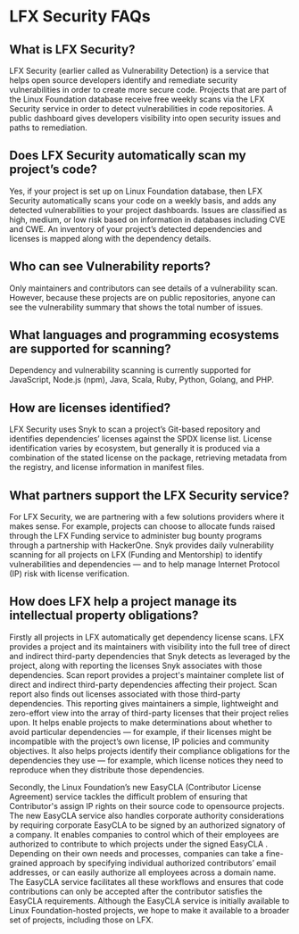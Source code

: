 # LFX Security FAQs

## What is LFX Security? <a id="VulnerabilityDetectionFAQs-WhatisCommunityBridgeVulnerabilityDetection?"></a>

LFX Security \(earlier  called as Vulnerability Detection\) is a service that helps open source developers identify and remediate security vulnerabilities in order to create more secure code. Projects that are part of the Linux Foundation database receive free weekly scans via the LFX Security service in order to detect vulnerabilities in code repositories. A public dashboard gives developers visibility into open security issues and paths to remediation.

## Does LFX Security automatically scan my project’s code? <a id="VulnerabilityDetectionFAQs-DoesCommunityBridgeautomaticallyscanmyproject&#x2019;scode?"></a>

Yes, if your project is set up on  Linux Foundation database, then LFX Security automatically scans your code on a weekly basis, and adds any detected vulnerabilities to your project dashboards. Issues are classified as high, medium, or low risk based on information in databases including CVE and CWE. An inventory of your project’s detected dependencies and licenses is mapped along with the dependency details.

## Who can see Vulnerability reports?

Only maintainers and contributors can see details of a vulnerability scan. However, because these projects are on public repositories, anyone can see the vulnerability summary that shows the total number of issues. 

## What languages and programming ecosystems are supported for scanning? <a id="VulnerabilityDetectionFAQs-Whatlanguagesandprogrammingecosystemsaresupportedforscanning?"></a>

Dependency and vulnerability scanning is currently supported for JavaScript, Node.js \(npm\), Java, Scala, Ruby, Python, Golang, and PHP. 

## How are licenses identified? <a id="VulnerabilityDetectionFAQs-Howarelicensesidentified?"></a>

LFX Security uses Snyk to scan a project’s Git-based repository and identifies dependencies’ licenses against the SPDX license list. License identification varies by ecosystem, but generally it is produced via a combination of the stated license on the package, retrieving metadata from the registry, and license information in manifest files.

## What partners support the LFX Security service? <a id="VulnerabilityDetectionFAQs-WhatpartnerssupporttheCommunityBridgeVulnerabilityDetectionservice?"></a>

For LFX Security, we are partnering with a few solutions providers where it makes sense. For example, projects can choose to allocate funds raised through the LFX Funding service to administer bug bounty programs through a partnership with HackerOne. Snyk provides daily vulnerability scanning for all projects on LFX \(Funding and Mentorship\) to identify vulnerabilities and dependencies — and to help manage Internet Protocol \(IP\) risk with license verification.

## How does LFX help a project manage its intellectual property obligations? <a id="VulnerabilityDetectionFAQs-HowdoesCommunityBridgehelpaprojectmanageitsintellectualpropertyobligations?"></a>

Firstly all projects in LFX automatically get dependency license scans. LFX provides a project and its maintainers with visibility into the full tree of direct and indirect third-party dependencies that Snyk detects as leveraged by the project, along with reporting the licenses Snyk associates with those dependencies. Scan report provides a project's maintainer complete list of direct and indirect third-party dependencies affecting their project. Scan report also finds out licenses associated with those third-party dependencies. This reporting gives maintainers a simple, lightweight and zero-effort view into the array of third-party licenses that their project relies upon. It helps enable projects to make determinations about whether to avoid particular dependencies — for example, if their licenses might be incompatible with the project’s own license, IP policies and community objectives. It also helps projects identify their compliance obligations for the dependencies they use — for example, which license notices they need to reproduce when they distribute those dependencies.

Secondly, the Linux Foundation’s new EasyCLA \(Contributor License Agreement\) service tackles the difficult problem of ensuring that Contributor's assign IP rights on their source code to opensource projects. The new EasyCLA  service also handles corporate authority considerations by requiring corporate EasyCLA  to be signed by an authorized signatory of a company. It enables companies to control which of their employees are authorized to contribute to which projects under the signed EasyCLA . Depending on their own needs and processes, companies can take a fine-grained approach by specifying individual authorized contributors’ email addresses, or can easily authorize all employees across a domain name. The EasyCLA service facilitates all these workflows and ensures that code contributions can only be accepted after the contributor satisfies the EasyCLA requirements. Although the EasyCLA service is initially available to Linux Foundation-hosted projects, we hope to make it available to a broader set of projects, including those on LFX.

